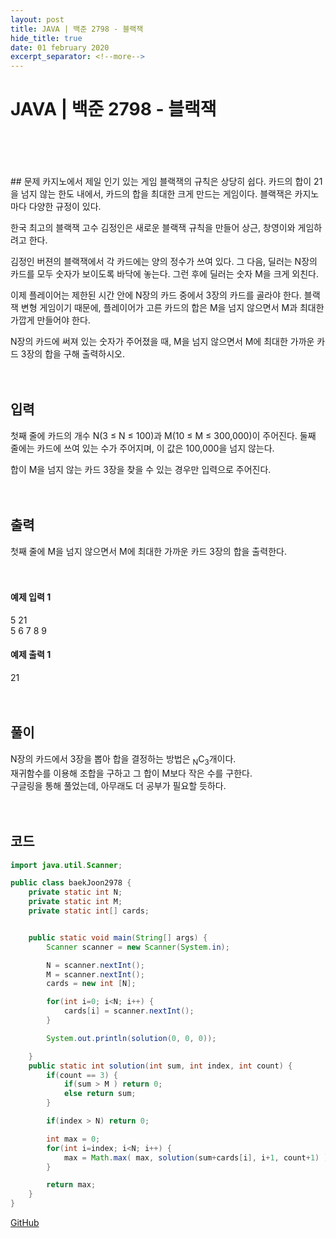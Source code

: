 ```yaml
---
layout: post
title: JAVA | 백준 2798 - 블랙잭
hide_title: true     
date: 01 february 2020
excerpt_separator: <!--more-->
---
```

# JAVA | 백준 2798 - 블랙잭
<br>
<br>
<br>
<br>
## 문제
카지노에서 제일 인기 있는 게임 블랙잭의 규칙은 상당히 쉽다. 카드의 합이 21을 넘지 않는 한도 내에서, 카드의 합을 최대한 크게 만드는 게임이다. 블랙잭은 카지노마다 다양한 규정이 있다.

<!--more-->

한국 최고의 블랙잭 고수 김정인은 새로운 블랙잭 규칙을 만들어 상근, 창영이와 게임하려고 한다.

김정인 버젼의 블랙잭에서 각 카드에는 양의 정수가 쓰여 있다. 그 다음, 딜러는 N장의 카드를 모두 숫자가 보이도록 바닥에 놓는다. 그런 후에 딜러는 숫자 M을 크게 외친다.

이제 플레이어는 제한된 시간 안에 N장의 카드 중에서 3장의 카드를 골라야 한다. 블랙잭 변형 게임이기 때문에, 플레이어가 고른 카드의 합은 M을 넘지 않으면서 M과 최대한 가깝게 만들어야 한다.

N장의 카드에 써져 있는 숫자가 주어졌을 때, M을 넘지 않으면서 M에 최대한 가까운 카드 3장의 합을 구해 출력하시오.
<br>
<br>
<br>
## 입력
첫째 줄에 카드의 개수 N(3 ≤ N ≤ 100)과 M(10 ≤ M ≤ 300,000)이 주어진다. 둘째 줄에는 카드에 쓰여 있는 수가 주어지며, 이 값은 100,000을 넘지 않는다.

합이 M을 넘지 않는 카드 3장을 찾을 수 있는 경우만 입력으로 주어진다.
<br>
<br>
<br>
## 출력
첫째 줄에 M을 넘지 않으면서 M에 최대한 가까운 카드 3장의 합을 출력한다.
<br>
<br>
<br>
#### 예제 입력 1
5 21  
5 6 7 8 9  
#### 예제 출력 1
21
<br>
<br>
<br>
## 풀이
N장의 카드에서 3장을 뽑아 합을 결정하는 방법은 <sub>N</sub>C<sub>3</sub>개이다.  
재귀함수를 이용해 조합을 구하고 그 합이 M보다 작은 수를 구한다.  
구글링을 통해 풀었는데, 아무래도 더 공부가 필요할 듯하다.
<br>
<br>
<br>
## 코드

```java
import java.util.Scanner;

public class baekJoon2978 {
    private static int N;
    private static int M;
    private static int[] cards;


    public static void main(String[] args) {
        Scanner scanner = new Scanner(System.in);

        N = scanner.nextInt();
        M = scanner.nextInt();
        cards = new int [N];

        for(int i=0; i<N; i++) {
            cards[i] = scanner.nextInt();
        }

        System.out.println(solution(0, 0, 0));

    }
    public static int solution(int sum, int index, int count) {
        if(count == 3) {
            if(sum > M ) return 0;
            else return sum;
        }

        if(index > N) return 0;

        int max = 0;
        for(int i=index; i<N; i++) {
            max = Math.max( max, solution(sum+cards[i], i+1, count+1) );
        }

        return max;
    }
}
```
[GitHub](https://github.com/hamjeehyun/Beakjoon-2798.git)
